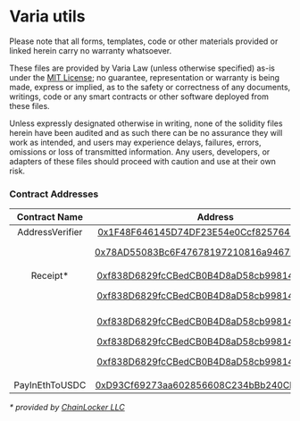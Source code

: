 # Varia utils

Please note that all forms, templates, code or other materials provided or linked herein carry no warranty whatsoever.

These files are provided by Varia Law (unless otherwise specified) as-is under the [MIT License](https://github.com/V4R14/firm_utils/blob/main/LICENSE); no guarantee, representation or warranty is being made, express or implied, as to the safety or correctness of any documents, writings, code or any smart contracts or other software deployed from these files.

Unless expressly designated otherwise in writing, none of the solidity files herein have been audited and as such there can be no assurance they will work as intended, and users may experience delays, failures, errors, omissions or loss of transmitted information. Any users, developers, or adapters of these files should proceed with caution and use at their own risk.

### Contract Addresses

| Contract Name | Address | Network
|:-------------:|:-------------:|:-------------:| 
| AddressVerifier | [0x1F48F646145D74DF23E54e0Ccf825764F8854f69](https://etherscan.io/address/0x1F48F646145D74DF23E54e0Ccf825764F8854f69) | Ethereum
|  | [0x78AD55083Bc6F47678197210816a9467BA1553F3](https://polygonscan.com/address/0x78ad55083bc6f47678197210816a9467ba1553f3) | Polygon PoS
|  |
| Receipt* | [0xf838D6829fcCBedCB0B4D8aD58cb99814F935BA8](https://etherscan.io/address/0xf838D6829fcCBedCB0B4D8aD58cb99814F935BA8) | Ethereum
|  | [0xf838D6829fcCBedCB0B4D8aD58cb99814F935BA8](https://zkevm.polygonscan.com/address/0xf838D6829fcCBedCB0B4D8aD58cb99814F935BA8) | Polygon zkEVM
|  | [0xf838D6829fcCBedCB0B4D8aD58cb99814F935BA8](https://polygonscan.com/address/0xf838D6829fcCBedCB0B4D8aD58cb99814F935BA8) | Polygon PoS
|  | [0xf838D6829fcCBedCB0B4D8aD58cb99814F935BA8](https://optimistic.etherscan.io/address/0xf838d6829fccbedcb0b4d8ad58cb99814f935ba8) | Optimism
|  | [0xf838D6829fcCBedCB0B4D8aD58cb99814F935BA8](https://arbiscan.io/address/0xf838d6829fccbedcb0b4d8ad58cb99814f935ba8) | Arbitrum One
|  |
| PayInEthToUSDC | [0xD93Cf69273aa602856608C234bBb240CF736A800](https://etherscan.io/address/0xd93cf69273aa602856608c234bbb240cf736a800) | Ethereum

_*_ _provided by [ChainLocker LLC](https://github.com/ChainLockerLLC/smart-contracts/tree/main)_
